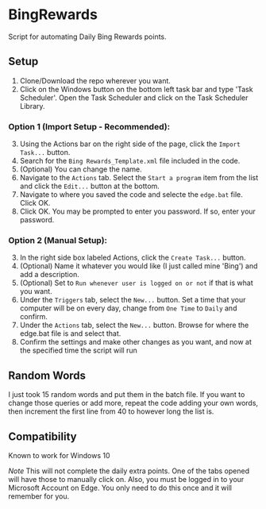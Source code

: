 # BingRewards
Script for automating Daily Bing Rewards points.

## Setup
1. Clone/Download the repo wherever you want.
2. Click on the Windows button on the bottom left task bar and type 'Task Scheduler'. Open the Task Scheduler and click on the Task Scheduler Library.

### Option 1 (Import Setup - Recommended):
3. Using the Actions bar on the right side of the page, click the `Import Task...` button.
4. Search for the `Bing Rewards_Template.xml` file included in the code.
5. (Optional) You can change the name.
6. Navigate to the `Actions` tab. Select the `Start a program` item from the list and click the `Edit...` button at the bottom.
7. Navigate to where you saved the code and selecte the `edge.bat` file. Click OK.
8. Click OK. You may be prompted to enter you password. If so, enter your password.

### Option 2 (Manual Setup):
3. In the right side box labeled Actions, click the `Create Task...` button.
4. (Optional) Name it whatever you would like (I just called mine 'Bing') and add a description.
5. (Optional) Set to `Run whenever user is logged on or not` if that is what you want.
6. Under the `Triggers` tab, select the `New...` button. Set a time that your computer will be on every day, change from `One Time` to `Daily` and confirm.
7. Under the `Actions` tab, select the `New...` button. Browse for where the edge.bat file is and select that.
8. Confirm the settings and make other changes as you want, and now at the specified time the script will run

## Random Words
I just took 15 random words and put them in the batch file. If you want to change those queries or add more, repeat the code adding your own words, then increment the first line from 40 to however long the list is.

## Compatibility
Known to work for Windows 10

*Note* This will not complete the daily extra points. One of the tabs opened will have those to manually click on.
Also, you must be logged in to your Microsoft Account on Edge. You only need to do this once and it will remember for you.
